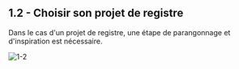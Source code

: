 ## 1.2 - Choisir son projet de registre

Dans le cas d'un projet de registre, une étape de parangonnage et d'inspiration est nécessaire.

![1-2](/images/algo/1-2.png)
